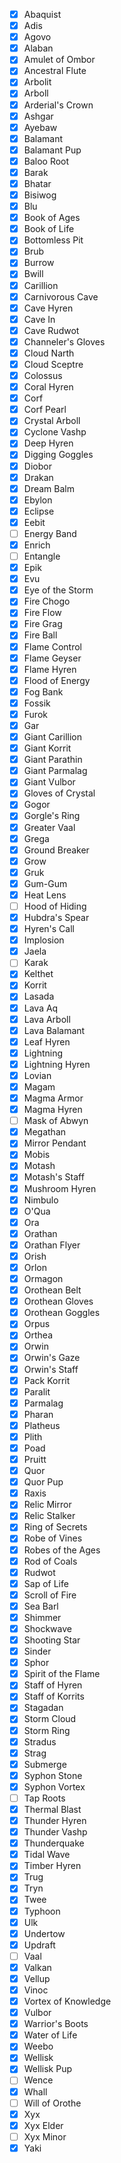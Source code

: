 - [x] Abaquist
- [x] Adis
- [x] Agovo
- [x] Alaban
- [x] Amulet of Ombor
- [x] Ancestral Flute
- [x] Arbolit
- [x] Arboll
- [x] Arderial's Crown
- [x] Ashgar
- [x] Ayebaw
- [x] Balamant
- [x] Balamant Pup
- [x] Baloo Root
- [x] Barak
- [x] Bhatar
- [x] Bisiwog
- [x] Blu
- [x] Book of Ages
- [x] Book of Life
- [x] Bottomless Pit
- [x] Brub
- [x] Burrow
- [x] Bwill
- [x] Carillion
- [x] Carnivorous Cave
- [x] Cave Hyren
- [x] Cave In
- [x] Cave Rudwot
- [x] Channeler's Gloves
- [x] Cloud Narth
- [x] Cloud Sceptre
- [x] Colossus
- [x] Coral Hyren
- [x] Corf
- [x] Corf Pearl
- [x] Crystal Arboll
- [x] Cyclone Vashp
- [x] Deep Hyren
- [x] Digging Goggles
- [x] Diobor
- [x] Drakan
- [x] Dream Balm
- [x] Ebylon
- [x] Eclipse
- [x] Eebit
- [ ] Energy Band
- [x] Enrich
- [ ] Entangle
- [x] Epik
- [x] Evu
- [x] Eye of the Storm
- [x] Fire Chogo
- [x] Fire Flow
- [x] Fire Grag
- [x] Fire Ball
- [x] Flame Control
- [x] Flame Geyser
- [x] Flame Hyren
- [x] Flood of Energy
- [x] Fog Bank
- [x] Fossik
- [x] Furok
- [x] Gar
- [x] Giant Carillion
- [x] Giant Korrit
- [x] Giant Parathin
- [x] Giant Parmalag
- [x] Giant Vulbor
- [x] Gloves of Crystal
- [x] Gogor
- [x] Gorgle's Ring
- [x] Greater Vaal
- [x] Grega
- [x] Ground Breaker
- [x] Grow
- [x] Gruk
- [x] Gum-Gum
- [x] Heat Lens
- [ ] Hood of Hiding
- [x] Hubdra's Spear
- [x] Hyren's Call
- [x] Implosion
- [x] Jaela
- [ ] Karak
- [x] Kelthet
- [x] Korrit
- [x] Lasada
- [x] Lava Aq
- [x] Lava Arboll
- [x] Lava Balamant
- [x] Leaf Hyren
- [x] Lightning
- [x] Lightning Hyren
- [x] Lovian
- [x] Magam
- [x] Magma Armor
- [x] Magma Hyren
- [ ] Mask of Abwyn
- [x] Megathan
- [x] Mirror Pendant
- [x] Mobis
- [x] Motash
- [x] Motash's Staff
- [x] Mushroom Hyren
- [x] Nimbulo
- [x] O'Qua
- [x] Ora
- [x] Orathan
- [x] Orathan Flyer
- [x] Orish
- [x] Orlon
- [x] Ormagon
- [x] Orothean Belt
- [x] Orothean Gloves
- [x] Orothean Goggles
- [x] Orpus
- [x] Orthea
- [x] Orwin
- [x] Orwin's Gaze
- [x] Orwin's Staff
- [x] Pack Korrit
- [x] Paralit
- [x] Parmalag
- [x] Pharan
- [x] Platheus
- [x] Plith
- [x] Poad
- [x] Pruitt
- [x] Quor
- [x] Quor Pup
- [x] Raxis
- [x] Relic Mirror
- [x] Relic Stalker
- [x] Ring of Secrets
- [x] Robe of Vines
- [x] Robes of the Ages
- [x] Rod of Coals
- [x] Rudwot
- [x] Sap of Life
- [x] Scroll of Fire
- [x] Sea Barl
- [x] Shimmer
- [x] Shockwave
- [x] Shooting Star
- [x] Sinder
- [x] Sphor
- [x] Spirit of the Flame
- [x] Staff of Hyren
- [x] Staff of Korrits
- [x] Stagadan
- [x] Storm Cloud
- [x] Storm Ring
- [x] Stradus
- [x] Strag
- [x] Submerge
- [x] Syphon Stone
- [x] Syphon Vortex
- [ ] Tap Roots
- [x] Thermal Blast
- [x] Thunder Hyren
- [x] Thunder Vashp
- [x] Thunderquake
- [x] Tidal Wave
- [x] Timber Hyren
- [x] Trug
- [x] Tryn
- [x] Twee
- [x] Typhoon
- [x] Ulk
- [x] Undertow
- [x] Updraft
- [ ] Vaal
- [x] Valkan
- [x] Vellup
- [x] Vinoc
- [x] Vortex of Knowledge
- [x] Vulbor
- [x] Warrior's Boots
- [x] Water of Life
- [x] Weebo
- [x] Wellisk
- [x] Wellisk Pup
- [ ] Wence
- [x] Whall
- [ ] Will of Orothe
- [x] Xyx
- [x] Xyx Elder
- [ ] Xyx Minor
- [x] Yaki